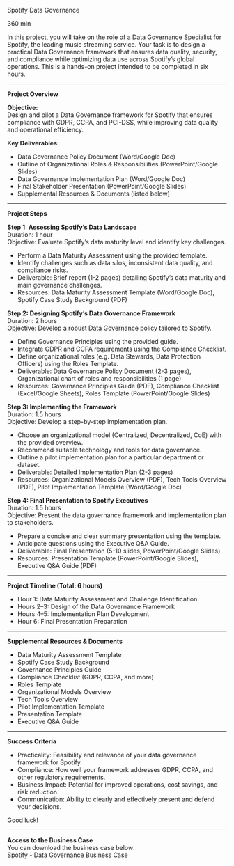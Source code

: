 
Spotify Data Governance

360 min

In this project, you will take on the role of a Data Governance Specialist for Spotify, the leading music streaming service. Your task is to design a practical Data Governance framework that ensures data quality, security, and compliance while optimizing data use across Spotify’s global operations. This is a hands-on project intended to be completed in six hours.

---

**Project Overview**

**Objective:**  
Design and pilot a Data Governance framework for Spotify that ensures compliance with GDPR, CCPA, and PCI-DSS, while improving data quality and operational efficiency.

**Key Deliverables:**
- Data Governance Policy Document (Word/Google Doc)
- Outline of Organizational Roles & Responsibilities (PowerPoint/Google Slides)
- Data Governance Implementation Plan (Word/Google Doc)
- Final Stakeholder Presentation (PowerPoint/Google Slides)
- Supplemental Resources & Documents (listed below)

---

**Project Steps**

**Step 1: Assessing Spotify’s Data Landscape**  
Duration: 1 hour  
Objective: Evaluate Spotify’s data maturity level and identify key challenges.

- Perform a Data Maturity Assessment using the provided template.
- Identify challenges such as data silos, inconsistent data quality, and compliance risks.
- Deliverable: Brief report (1-2 pages) detailing Spotify’s data maturity and main governance challenges.
- Resources: Data Maturity Assessment Template (Word/Google Doc), Spotify Case Study Background (PDF)

**Step 2: Designing Spotify’s Data Governance Framework**  
Duration: 2 hours  
Objective: Develop a robust Data Governance policy tailored to Spotify.

- Define Governance Principles using the provided guide.
- Integrate GDPR and CCPA requirements using the Compliance Checklist.
- Define organizational roles (e.g. Data Stewards, Data Protection Officers) using the Roles Template.
- Deliverable: Data Governance Policy Document (2-3 pages), Organizational chart of roles and responsibilities (1 page)
- Resources: Governance Principles Guide (PDF), Compliance Checklist (Excel/Google Sheets), Roles Template (PowerPoint/Google Slides)

**Step 3: Implementing the Framework**  
Duration: 1.5 hours  
Objective: Develop a step-by-step implementation plan.

- Choose an organizational model (Centralized, Decentralized, CoE) with the provided overview.
- Recommend suitable technology and tools for data governance.
- Outline a pilot implementation plan for a particular department or dataset.
- Deliverable: Detailed Implementation Plan (2-3 pages)
- Resources: Organizational Models Overview (PDF), Tech Tools Overview (PDF), Pilot Implementation Template (Word/Google Doc)

**Step 4: Final Presentation to Spotify Executives**  
Duration: 1.5 hours  
Objective: Present the data governance framework and implementation plan to stakeholders.

- Prepare a concise and clear summary presentation using the template.
- Anticipate questions using the Executive Q&A Guide.
- Deliverable: Final Presentation (5-10 slides, PowerPoint/Google Slides)
- Resources: Presentation Template (PowerPoint/Google Slides), Executive Q&A Guide (PDF)

---

**Project Timeline (Total: 6 hours)**
- Hour 1: Data Maturity Assessment and Challenge Identification
- Hours 2–3: Design of the Data Governance Framework
- Hours 4–5: Implementation Plan Development
- Hour 6: Final Presentation Preparation

---

**Supplemental Resources & Documents**
- Data Maturity Assessment Template
- Spotify Case Study Background
- Governance Principles Guide
- Compliance Checklist (GDPR, CCPA, and more)
- Roles Template
- Organizational Models Overview
- Tech Tools Overview
- Pilot Implementation Template
- Presentation Template
- Executive Q&A Guide

---

**Success Criteria**
- Practicality: Feasibility and relevance of your data governance framework for Spotify.
- Compliance: How well your framework addresses GDPR, CCPA, and other regulatory requirements.
- Business Impact: Potential for improved operations, cost savings, and risk reduction.
- Communication: Ability to clearly and effectively present and defend your decisions.

Good luck!

---

**Access to the Business Case**  
You can download the business case below:  
Spotify - Data Governance Business Case
